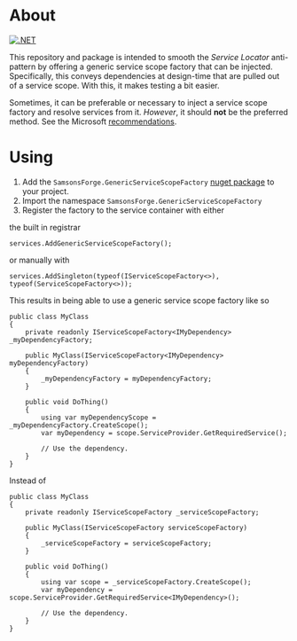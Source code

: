# About

[![.NET](https://github.com/benjaminsampica/SamsonsForge.GenericServiceScopeFactory/actions/workflows/dotnet.yml/badge.svg)](https://github.com/benjaminsampica/SamsonsForge.GenericServiceScopeFactory/actions/workflows/dotnet.yml)

This repository and package is intended to smooth the _Service Locator_ anti-pattern by offering a generic service scope factory that can be injected. 
Specifically, this conveys dependencies at design-time that are pulled out of a service scope. With this, it makes testing a bit easier.

Sometimes, it can be preferable or necessary to inject a service scope factory and resolve services from it.
_However_, it should **not** be the preferred method. See the Microsoft [recommendations](https://docs.microsoft.com/en-us/aspnet/core/fundamentals/dependency-injection?view=aspnetcore-5.0#recommendations).

# Using

1. Add the `SamsonsForge.GenericServiceScopeFactory` [nuget package](https://www.nuget.org/packages/SamsonsForge.GenericServiceScopeFactory) to your project.
2. Import the namespace ```SamsonsForge.GenericServiceScopeFactory```
3. Register the factory to the service container with either

the built in registrar

```
services.AddGenericServiceScopeFactory();
```

or manually with

```
services.AddSingleton(typeof(IServiceScopeFactory<>), typeof(ServiceScopeFactory<>));
```

This results in being able to use a generic service scope factory like so

```
public class MyClass
{
	private readonly IServiceScopeFactory<IMyDependency> _myDependencyFactory;

	public MyClass(IServiceScopeFactory<IMyDependency> myDependencyFactory)
	{
		_myDependencyFactory = myDependencyFactory;
	}

	public void DoThing()
	{
		using var myDependencyScope = _myDependencyFactory.CreateScope();
		var myDependency = scope.ServiceProvider.GetRequiredService();

		// Use the dependency.
	}
}
```

Instead of

```
public class MyClass
{
	private readonly IServiceScopeFactory _serviceScopeFactory;

	public MyClass(IServiceScopeFactory serviceScopeFactory)
	{
		_serviceScopeFactory = serviceScopeFactory;
	}

	public void DoThing()
	{
		using var scope = _serviceScopeFactory.CreateScope();
		var myDependency = scope.ServiceProvider.GetRequiredService<IMyDependency>();

		// Use the dependency.
	}
}
```
